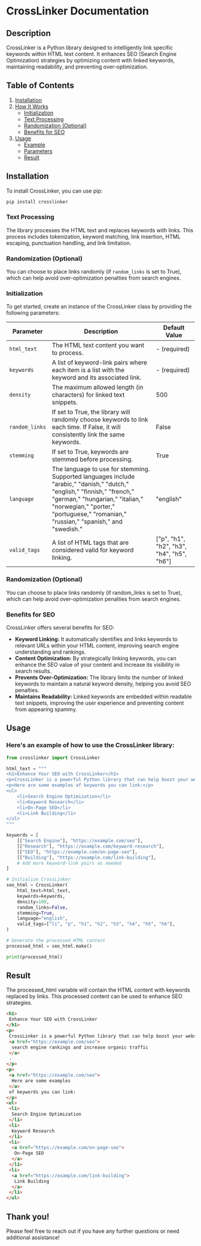 

# CrossLinker Documentation

## Description

CrossLinker is a Python library designed to intelligently link specific keywords within HTML text content. It enhances SEO (Search Engine Optimization) strategies by optimizing content with linked keywords, maintaining readability, and preventing over-optimization.

## Table of Contents

1. [Installation](#installation)
2. [How It Works](#how-it-works)
    - [Initialization](#initialization)
    - [Text Processing](#text-processing)
    - [Randomization (Optional)](#randomization-optional)
    - [Benefits for SEO](#benefits-for-seo)
3. [Usage](#usage)
    - [Example](#example)
    - [Parameters](#parameters)
    - [Result](#result)


## Installation

To install CrossLinker, you can use pip:

```bash
pip install crosslinker
```

### Text Processing

The library processes the HTML text and replaces keywords with links. This process includes tokenization, keyword matching, link insertion, HTML escaping, punctuation handling, and link limitation.

### Randomization (Optional)

You can choose to place links randomly (if `random_links` is set to True), which can help avoid over-optimization penalties from search engines.

### Initialization

To get started, create an instance of the CrossLinker class by providing the following parameters:

| Parameter      | Description                                                                                         | Default Value   |
|----------------|-----------------------------------------------------------------------------------------------------|-----------------|
| `html_text`    | The HTML text content you want to process.                                                         | - (required)    |
| `keywords`     | A list of keyword-link pairs where each item is a list with the keyword and its associated link. | - (required)    |
| `density`      | The maximum allowed length (in characters) for linked text snippets.                                 | 500             |
| `random_links` | If set to True, the library will randomly choose keywords to link each time. If False, it will consistently link the same keywords. | False  |
| `stemming`     | If set to True, keywords are stemmed before processing.                                            | True            |
| `language`     | The language to use for stemming. Supported languages include "arabic," "danish," "dutch," "english," "finnish," "french," "german," "hungarian," "italian," "norwegian," "porter," "portuguese," "romanian," "russian," "spanish," and "swedish." | "english"  |
| `valid_tags`   | A list of HTML tags that are considered valid for keyword linking.                                   | ["p", "h1", "h2", "h3", "h4", "h5", "h6"] |


### Randomization (Optional)
You can choose to place links randomly (if random_links is set to True), which can help avoid over-optimization penalties from search engines.

### Benefits for SEO
CrossLinker offers several benefits for SEO:

* **Keyword Linking:** It automatically identifies and links keywords to relevant URLs within your HTML content, improving search engine understanding and rankings.
* **Content Optimization:** By strategically linking keywords, you can enhance the SEO value of your content and increase its visibility in search results.
* **Prevents Over-Optimization:** The library limits the number of linked keywords to maintain a natural keyword density, helping you avoid SEO penalties.
* **Maintains Readability:** Linked keywords are embedded within readable text snippets, improving the user experience and preventing content from appearing spammy.

## Usage
### Here's an example of how to use the CrossLinker library:

```python
from crosslinker import CrossLinker

html_text = """
<h1>Enhance Your SEO with CrossLinker</h1>
<p>CrossLinker is a powerful Python library that can help boost your website's SEO performance. By intelligently linking specific keywords within your content, you can improve search engine rankings and increase organic traffic.</p>
<p>Here are some examples of keywords you can link:</p>
<ul>
    <li>Search Engine Optimization</li>
    <li>Keyword Research</li>
    <li>On-Page SEO</li>
    <li>Link Building</li>
</ul>
"""

keywords = [
    [["Search Engine"], "https://example.com/seo"],
    [["Research"], "https://example.com/keyword-research"],
    [["SEO"], "https://example.com/on-page-seo"],
    [["Building"], "https://example.com/link-building"],
    # Add more keyword-link pairs as needed
]

# Initialize CrossLinker
seo_html = CrossLinker(
    html_text=html_text,
    keywords=keywords,
    density=100,
    random_links=False,
    stemming=True,
    language="english",
    valid_tags=["li", "p", "h1", "h2", "h3", "h4", "h5", "h6"],
)

# Generate the processed HTML content
processed_html = seo_html.make()

print(processed_html)
```

## Result
The processed_html variable will contain the HTML content with keywords replaced by links. This processed content can be used to enhance SEO strategies.

```html
<h1>
 Enhance Your SEO with CrossLinker
</h1>
<p>
 CrossLinker is a powerful Python library that can help boost your website's SEO performance. By intelligently linking specific keywords within your content, you can improve
 <a href="https://example.com/seo">
  search engine rankings and increase organic traffic
 </a>
 .
</p>
<p>
 <a href="https://example.com/seo">
  Here are some examples
 </a>
 of keywords you can link:
</p>
<ul>
 <li>
  Search Engine Optimization
 </li>
 <li>
  Keyword Research
 </li>
 <li>
  <a href="https://example.com/on-page-seo">
   On-Page SEO
  </a>
 </li>
 <li>
  <a href="https://example.com/link-building">
   Link Building
  </a>
 </li>
</ul>
```

## Thank you!
Please feel free to reach out if you have any further questions or need additional assistance!
